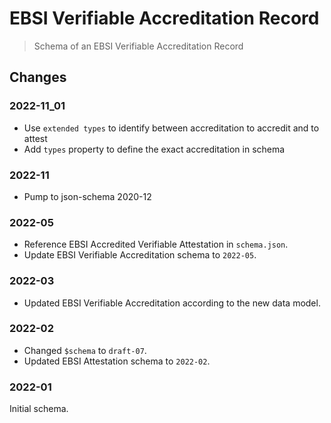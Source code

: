 # EBSI Verifiable Accreditation Record

> Schema of an EBSI Verifiable Accreditation Record

## Changes

### 2022-11_01

- Use `extended types` to identify between accreditation to accredit and to attest
- Add `types` property to define the exact accreditation in schema

### 2022-11

- Pump to json-schema 2020-12

### 2022-05

- Reference EBSI Accredited Verifiable Attestation in `schema.json`.
- Update EBSI Verifiable Accreditation schema to `2022-05`.

### 2022-03

- Updated EBSI Verifiable Accreditation according to the new data model.

### 2022-02

- Changed `$schema` to `draft-07`.
- Updated EBSI Attestation schema to `2022-02`.

### 2022-01

Initial schema.

